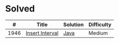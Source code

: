 # Solved

| # | Title | Solution | Difficulty |
|---| ----- | -------- | ---------- |
| 1946 | [Insert Interval](https://leetcode.com/problems/insert-interval/) | [Java](https://github.com/SeonJK/LeetCode/tree/main/0057-insert-interval) | Medium |

